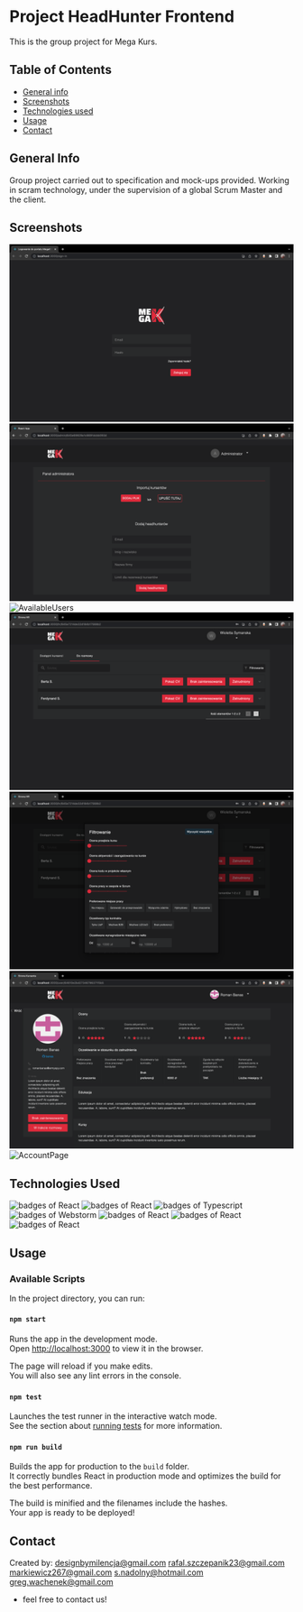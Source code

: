 # Project HeadHunter Frontend
This is the group project for Mega Kurs. 
## Table of Contents
* [General info](#general-info)
* [Screenshots](#screenshots)
* [Technologies used](#technologies-used)
* [Usage](#usage)
* [Contact](#contact)

## General Info
Group project carried out to specification and mock-ups provided. Working in scram technology, under the supervision of a global Scrum Master and the client.

## Screenshots
![LoginView](./imagesReadme/Widok%20logowania.png)
![AdminView](./imagesReadme/Panel%20administatora.png)
![AvailableUsers](./imagesReadme/Dostępni%20kursanci.png)
![ReservedUsers](./imagesReadme/Zarezerwowani%20Kursanci.png)
![FilterView](./imagesReadme/Filtrowanie.png)
![UserPage](./imagesReadme/Strona%20kursanta.png)
![AccountPage](./imagesReadme/Konto-zmiana%20hasła.png)


## Technologies Used
<img alt="badges of React" src="https://img.shields.io/badge/React-20232A?style=for-the-badge&logo=react&logoColor=61DAFB" /> <img alt="badges of React" src="https://img.shields.io/badge/React_Router-CA4245?style=for-the-badge&logo=react-router&logoColor=white" /> <img alt="badges of Typescript" src="https://img.shields.io/badge/TypeScript-007ACC?style=for-the-badge&logo=typescript&logoColor=white" /> <img alt="badges of Webstorm" src="https://img.shields.io/badge/WebStorm-000000?style=for-the-badge&logo=WebStorm&logoColor=white" /> 
<img alt="badges of React" src="https://img.shields.io/badge/GitHub-100000?style=for-the-badge&logo=github&logoColor=white" /> <img alt="badges of React" src="https://img.shields.io/badge/Material--UI-0081CB?style=for-the-badge&logo=material-ui&logoColor=white" /> <img alt="badges of React" src="https://img.shields.io/badge/Discord-7289DA?style=for-the-badge&logo=discord&logoColor=white" />

## Usage
### Available Scripts

In the project directory, you can run:

#### `npm start`

Runs the app in the development mode.\
Open [http://localhost:3000](http://localhost:3000) to view it in the browser.

The page will reload if you make edits.\
You will also see any lint errors in the console.

#### `npm test`

Launches the test runner in the interactive watch mode.\
See the section about [running tests](https://facebook.github.io/create-react-app/docs/running-tests) for more information.

#### `npm run build`

Builds the app for production to the `build` folder.\
It correctly bundles React in production mode and optimizes the build for the best performance.

The build is minified and the filenames include the hashes.\
Your app is ready to be deployed!

## Contact
Created by:
designbymilencja@gmail.com
rafal.szczepanik23@gmail.com
markiewicz267@gmail.com 
s.nadolny@hotmail.com
greg.wachenek@gmail.com
- feel free to contact us!

